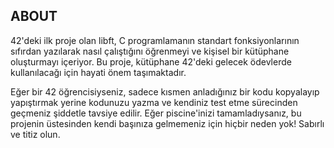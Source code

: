 ## ABOUT
42'deki ilk proje olan libft, C programlamanın standart fonksiyonlarının sıfırdan yazılarak nasıl çalıştığını öğrenmeyi ve kişisel bir kütüphane oluşturmayı içeriyor. Bu proje, kütüphane 42'deki gelecek ödevlerde kullanılacağı için hayati önem taşımaktadır.

Eğer bir 42 öğrencisiyseniz, sadece kısmen anladığınız bir kodu kopyalayıp yapıştırmak yerine kodunuzu yazma ve kendiniz test etme sürecinden geçmeniz şiddetle tavsiye edilir. Eğer piscine'inizi tamamladıysanız, bu projenin üstesinden kendi başınıza gelmemeniz için hiçbir neden yok! Sabırlı ve titiz olun.
